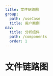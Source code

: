 ```yaml
---
title: 文件链路图
group:
  path: /useCase
  title: 用户案例
nav:
  title: 分析组件
  path: /components
  order: 1
---
```


# 文件链路图

<code src='./demos/index.tsx' />
